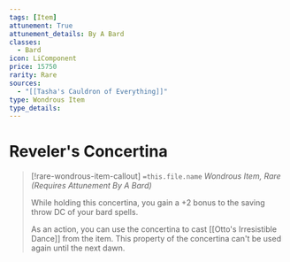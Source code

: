 ```yaml
---
tags: [Item]
attunement: True
attunement_details: By A Bard
classes:
  - Bard
icon: LiComponent
price: 15750
rarity: Rare
sources:
  - "[[Tasha's Cauldron of Everything]]"
type: Wondrous Item
type_details: 
---
```

# Reveler's Concertina
>[!rare-wondrous-item-callout] `=this.file.name`
>*Wondrous Item, Rare (Requires Attunement By A Bard)*
>
>While holding this concertina, you gain a +2 bonus to the saving throw DC of your bard spells.
>
>As an action, you can use the concertina to cast [[Otto's Irresistible Dance]] from the item. This property of the concertina can't be used again until the next dawn.
>
>

